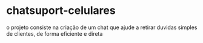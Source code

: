 # chatsuport-celulares
o projeto consiste na criação de um chat que ajude a retirar duvidas simples de clientes, de forma eficiente e direta
